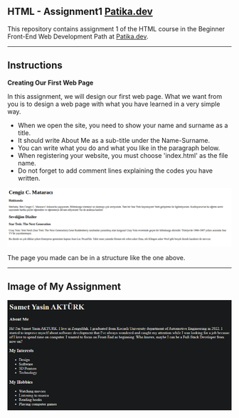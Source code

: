 ## HTML - Assignment1 [Patika.dev](https://www.patika.dev/tr) 

This repository contains assignment 1 of the HTML course in the Beginner Front-End Web Development Path at [Patika.dev](https://www.patika.dev/tr).

---

## Instructions

**Creating Our First Web Page**

In this assignment, we will design our first web page. What we want from you is to design a web page with what you have learned in a very simple way.

* When we open the site, you need to show your name and surname as a title.
* It should write About Me as a sub-title under the Name-Surname.
* You can write what you do and what you like in the paragraph below.
* When registering your website, you must choose 'index.html' as the file name.
* Do not forget to add comment lines explaining the codes you have written.

![Sample Of Assignment](https://raw.githubusercontent.com/Kodluyoruz/taskforce/main/html/odev1/figures/firstwebpage.png)

The page you made can be in a structure like the one above.

---

## Image of My Assignment

![My First Page](https://github.com/akturksametyasin/Patika.dev-HTML/blob/main/assignment1/image/myfirstwebpage.png)
